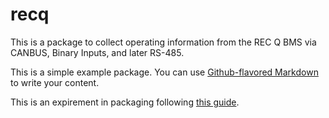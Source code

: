 # recq

This is a package to collect operating information from the REC Q BMS via CANBUS, Binary Inputs, and later RS-485.

This is a simple example package. You can use [Github-flavored Markdown](https://guides.github.com/features/mastering-markdown/) to write your content.

This is an expirement in packaging following [this guide](https://packaging.python.org/tutorials/packaging-projects/).